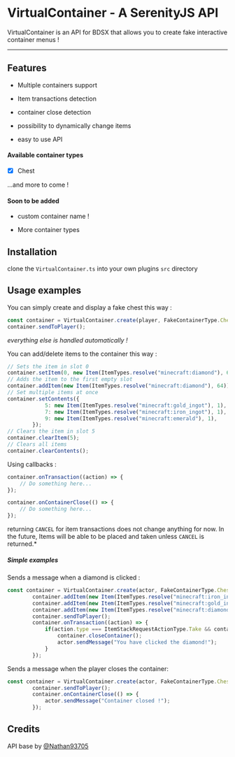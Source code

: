 # VirtualContainer - A SerenityJS API

VirtualContainer is an API for BDSX that allows you to create fake interactive container menus !

---

## Features

- Multiple containers support

- Item transactions detection

- container close detection

- possibility to dynamically change items

- easy to use API

#### Available container types

- [x] Chest

...and more to come !

#### Soon to be added

- custom container name !

- More container types

## Installation
clone the `VirtualContainer.ts` into your own plugins `src` directory
## Usage examples

You can simply create and display a fake chest this way :

```ts
const container = VirtualContainer.create(player, FakeContainerType.Chest);
container.sendToPlayer();
```

*everything else is handled automatically !*

You can add/delete items to the container this way :

```ts
// Sets the item in slot 0
container.setItem(0, new Item(ItemTypes.resolve("minecraft:diamond"), 64));
// Adds the item to the first empty slot
container.addItem(new Item(ItemTypes.resolve("minecraft:diamond"), 64));
// Set multiple items at once
container.setContents({
            5: new Item(ItemTypes.resolve("minecraft:gold_ingot"), 1),
            7: new Item(ItemTypes.resolve("minecraft:iron_ingot"), 1),
            9: new Item(ItemTypes.resolve("minecraft:emerald"), 1),
        });
// Clears the item in slot 5
container.clearItem(5);
// Clears all items
container.clearContents();
```

<!--
Other features :
```ts
// Set a custom name to the container
// (must be called before sending the container)
container.setCustomName("BDSX is awesome !");
// Closes the container client-side, and destructs it.
container.closeContainer();
```
-->

Using callbacks :

```ts
container.onTransaction((action) => {
    // Do something here...
});

container.onContainerClose(() => {
    // Do something here...
});
```

returning `CANCEL` for item transactions does not change anything for now. In the future, Items will be able to be placed and taken unless `CANCEL` is returned.*

##### Simple examples

Sends a message when a diamond is clicked :

```ts
const container = VirtualContainer.create(actor, FakeContainerType.Chest);
        container.addItem(new Item(ItemTypes.resolve("minecraft:iron_ingot"), 1));
        container.addItem(new Item(ItemTypes.resolve("minecraft:gold_ingot"), 1));
        container.addItem(new Item(ItemTypes.resolve("minecraft:diamond"), 1));
        container.sendToPlayer();
        container.onTransaction((action) => {
            if(action.type === ItemStackRequestActionType.Take && container.getItem(action.getSrc().slot)?.getName() === "minecraft:diamond") {
                container.closeContainer();
                actor.sendMessage("You have clicked the diamond!");
            }
        });
```

Sends a message when the player closes the container:

```ts
const container = VirtualContainer.create(actor, FakeContainerType.Chest);
        container.sendToPlayer();
        container.onContainerClose(() => {
            actor.sendMessage("Container closed !");
        });
```

## Credits

API base by [@Nathan93705](https://github.com/Nathan93705)
